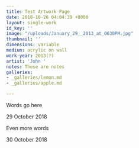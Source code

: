 ```yaml
---
title: Test Artwork Page
date: 2018-10-26 04:04:39 +0000
layout: single-work
id_key: ''
image: "/uploads/January_29__2013_at_0630PM.jpg"
thumbnail: ''
dimensions: variable
medium: acrylic on wall
work-year: 2013(?)
artist: 'John '
notes: These are notes
galleries:
- _galleries/lemon.md
- _galleries/apple.md

---
```

Words go here 

29 October 2018

Even more words

30 October 2018